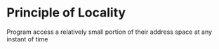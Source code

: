 # Principle of Locality
Program access a relatively small portion of their address space at any instant of time